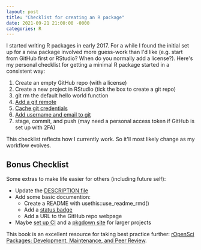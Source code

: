 ```yaml
---
layout: post
title: "Checklist for creating an R package"
date: 2021-09-21 21:00:00 -0000
categories: R
---
```


I started writing R packages in early 2017. For a while I found the initial set up for a new package involved more guess-work than I'd like (e.g. start from GitHub first or RStudio? When do you normally add a license?).
Here's my personal checklist for getting a minimal R package started in a consistent way:

1. Create an empty GitHub repo (with a license)
1. Create a new project in RStudio (tick the box to create a git repo)
1. git rm the default hello world function
1. [Add a git remote](https://docs.github.com/en/get-started/getting-started-with-git/managing-remote-repositories)
1. [Cache git credentials](https://happygitwithr.com/credential-caching.html)
1. [Add username and email to git](https://happygitwithr.com/hello-git.html)
1. stage, commit, and push (may need a personal access token if GitHub is set up with 2FA)

This checklist reflects how I currently work. So it'll most likely change as my workflow evolves.

## Bonus Checklist
Some extras to make life easier for others (including future self):

- Update the [DESCRIPTION file](https://r-pkgs.org/description.html)
- Add some basic documention:
  - Create a README with usethis::use_readme_rmd()
  - Add a [status badge](https://www.repostatus.org/)
  - Add a URL to the GitHub repo webpage
- Maybe [set up CI](https://juliasilge.com/blog/beginners-guide-to-travis/) and a [pkgdown site](https://pkgdown.r-lib.org/) for larger projects

This book is an excellent resource for taking best practice further: [rOpenSci Packages: Development, Maintenance, and Peer Review](https://devguide.ropensci.org/).
